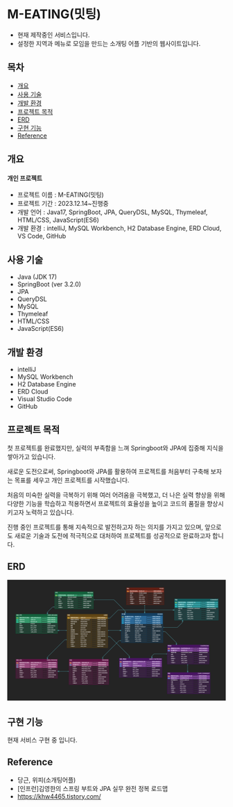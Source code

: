 # M-EATING(밋팅)
* 현재 제작중인 서비스입니다.
* 설정한 지역과 메뉴로 모임을 만드는 소개팅 어플 기반의 웹사이트입니다.

## 목차
* [개요](#개요)
* [사용 기술](#사용-기술)
* [개발 환경](#개발-환경)
* [프로젝트 목적](#프로젝트-목적)
* [ERD](#ERD)
* [구현 기능](#구현-기능)
* [Reference](#Reference)

## 개요
#### 개인 프로젝트
* 프로젝트 이름 : M-EATING(밋팅)
* 프로젝트 기간 : 2023.12.14~진행중
* 개발 언어 : Java17, SpringBoot, JPA, QueryDSL, MySQL, Thymeleaf, HTML/CSS, JavaScript(ES6)
* 개발 환경 : intelliJ, MySQL Workbench, H2 Database Engine, ERD Cloud, VS Code, GitHub

## 사용 기술
* Java (JDK 17)
* SpringBoot (ver 3.2.0)
* JPA
* QueryDSL
* MySQL
* Thymeleaf
* HTML/CSS
* JavaScript(ES6)

## 개발 환경
* intelliJ
* MySQL Workbench
* H2 Database Engine
* ERD Cloud
* Visual Studio Code
* GitHub

## 프로젝트 목적

첫 프로젝트를 완료했지만, 실력의 부족함을 느껴 Springboot와 JPA에 집중해 지식을 쌓아가고 있습니다.

새로운 도전으로써, Springboot와 JPA를 활용하여 프로젝트를 처음부터 구축해 보자는 목표를 세우고 개인 프로젝트를 시작했습니다.

처음의 미숙한 실력을 극복하기 위해 여러 어려움을 극복했고, 더 나은 실력 향상을 위해 다양한 기능을 학습하고 적용하면서 프로젝트의 효율성을 높이고 코드의 품질을 향상시키고자 노력하고 있습니다.

진행 중인 프로젝트를 통해 지속적으로 발전하고자 하는 의지를 가지고 있으며, 앞으로도 새로운 기술과 도전에 적극적으로 대처하여 프로젝트를 성공적으로 완료하고자 합니다.

## ERD
![ERD](https://github.com/khw4465/M-Eating/blob/main/ERD.png)

## 구현 기능

현재 서비스 구현 중 입니다.

## Reference
* 당근, 위피(소개팅어플)
* [인프런]김영한의 스프링 부트와 JPA 실무 완전 정복 로드맵
* https://khw4465.tistory.com/
